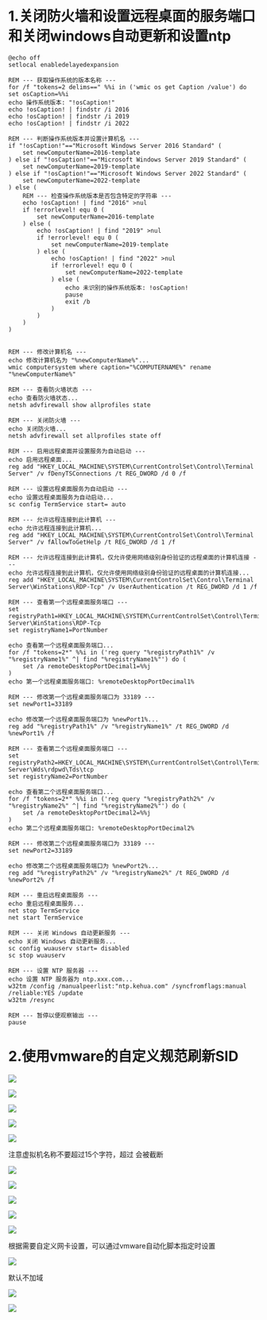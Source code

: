 # 1.关闭防火墙和设置远程桌面的服务端口和关闭windows自动更新和设置ntp
```shell
@echo off
setlocal enabledelayedexpansion

REM --- 获取操作系统的版本名称 ---
for /f "tokens=2 delims==" %%i in ('wmic os get Caption /value') do set osCaption=%%i
echo 操作系统版本: "!osCaption!"
echo !osCaption! | findstr /i 2016
echo !osCaption! | findstr /i 2019
echo !osCaption! | findstr /i 2022

REM --- 判断操作系统版本并设置计算机名 ---
if "!osCaption!"=="Microsoft Windows Server 2016 Standard" (
    set newComputerName=2016-template
) else if "!osCaption!"=="Microsoft Windows Server 2019 Standard" (
    set newComputerName=2019-template
) else if "!osCaption!"=="Microsoft Windows Server 2022 Standard" (
    set newComputerName=2022-template
) else (
    REM --- 检查操作系统版本是否包含特定的字符串 ---
    echo !osCaption! | find "2016" >nul
    if !errorlevel! equ 0 (
        set newComputerName=2016-template
    ) else (
        echo !osCaption! | find "2019" >nul
        if !errorlevel! equ 0 (
            set newComputerName=2019-template
        ) else (
            echo !osCaption! | find "2022" >nul
            if !errorlevel! equ 0 (
                set newComputerName=2022-template
            ) else (
                echo 未识别的操作系统版本: !osCaption!
                pause
                exit /b
            )
        )
    )
)


REM --- 修改计算机名 ---
echo 修改计算机名为 "%newComputerName%"...
wmic computersystem where caption="%COMPUTERNAME%" rename "%newComputerName%"

REM --- 查看防火墙状态 ---
echo 查看防火墙状态...
netsh advfirewall show allprofiles state

REM --- 关闭防火墙 ---
echo 关闭防火墙...
netsh advfirewall set allprofiles state off

REM --- 启用远程桌面并设置服务为自动启动 ---
echo 启用远程桌面...
reg add "HKEY_LOCAL_MACHINE\SYSTEM\CurrentControlSet\Control\Terminal Server" /v fDenyTSConnections /t REG_DWORD /d 0 /f

REM --- 设置远程桌面服务为自动启动 ---
echo 设置远程桌面服务为自动启动...
sc config TermService start= auto

REM --- 允许远程连接到此计算机 ---
echo 允许远程连接到此计算机...
reg add "HKEY_LOCAL_MACHINE\SYSTEM\CurrentControlSet\Control\Terminal Server" /v fAllowToGetHelp /t REG_DWORD /d 1 /f

REM --- 允许远程连接到此计算机，仅允许使用网络级别身份验证的远程桌面的计算机连接 ---
echo 允许远程连接到此计算机，仅允许使用网络级别身份验证的远程桌面的计算机连接...
reg add "HKEY_LOCAL_MACHINE\SYSTEM\CurrentControlSet\Control\Terminal Server\WinStations\RDP-Tcp" /v UserAuthentication /t REG_DWORD /d 1 /f

REM --- 查看第一个远程桌面服务端口 ---
set registryPath1=HKEY_LOCAL_MACHINE\SYSTEM\CurrentControlSet\Control\Terminal Server\WinStations\RDP-Tcp
set registryName1=PortNumber

echo 查看第一个远程桌面服务端口...
for /f "tokens=2*" %%i in ('reg query "%registryPath1%" /v "%registryName1%" ^| find "%registryName1%"') do (
    set /a remoteDesktopPortDecimal1=%%j
)
echo 第一个远程桌面服务端口: %remoteDesktopPortDecimal1%

REM --- 修改第一个远程桌面服务端口为 33189 ---
set newPort1=33189

echo 修改第一个远程桌面服务端口为 %newPort1%...
reg add "%registryPath1%" /v "%registryName1%" /t REG_DWORD /d %newPort1% /f

REM --- 查看第二个远程桌面服务端口 ---
set registryPath2=HKEY_LOCAL_MACHINE\SYSTEM\CurrentControlSet\Control\Terminal Server\Wds\rdpwd\Tds\tcp
set registryName2=PortNumber

echo 查看第二个远程桌面服务端口...
for /f "tokens=2*" %%i in ('reg query "%registryPath2%" /v "%registryName2%" ^| find "%registryName2%"') do (
    set /a remoteDesktopPortDecimal2=%%j
)
echo 第二个远程桌面服务端口: %remoteDesktopPortDecimal2%

REM --- 修改第二个远程桌面服务端口为 33189 ---
set newPort2=33189

echo 修改第二个远程桌面服务端口为 %newPort2%...
reg add "%registryPath2%" /v "%registryName2%" /t REG_DWORD /d %newPort2% /f

REM --- 重启远程桌面服务 ---
echo 重启远程桌面服务...
net stop TermService
net start TermService

REM --- 关闭 Windows 自动更新服务 ---
echo 关闭 Windows 自动更新服务...
sc config wuauserv start= disabled
sc stop wuauserv

REM --- 设置 NTP 服务器 ---
echo 设置 NTP 服务器为 ntp.xxx.com...
w32tm /config /manualpeerlist:"ntp.kehua.com" /syncfromflags:manual /reliable:YES /update
w32tm /resync

REM --- 暂停以便观察输出 ---
pause

```

# 2.使用vmware的自定义规范刷新SID
![](../../images/1729166438113-cbe9cc25-1f1c-4392-83c6-9f49a8599faf.png)

![](../../images/1729166448985-a463e510-58d8-4fa1-ad87-2f10f9d91f9f.png)

![](../../images/1729166458528-4d2e900e-6efe-41e9-a3c8-34c78b691775.png)

![](../../images/1729166481240-48c739d8-3eae-45a0-bd6b-57b300bda4f5.png)

![](../../images/1729166494419-85080a9e-7a04-492b-9d6d-b4301621bda7.png)

注意虚拟机名称不要超过15个字符，超过 会被截断

![](../../images/1729166502329-91318595-f5ac-4d17-874b-9d33d11573e7.png)

![](../../images/1729166551028-232a7fc2-4628-430a-968d-e5b78601724f.png)

![](../../images/1729166569685-8f81c67b-05e6-4eaf-b807-27cc801985cb.png)

![](../../images/1729166598310-a98438ff-c973-4ab2-892b-e21e138c4962.png)

![](../../images/1729166628528-40f0db43-471d-4642-90fb-be834b87dbfb.png)

根据需要自定义网卡设置，可以通过vmware自动化脚本指定时设置

![](../../images/1729166677959-81fc35d9-b821-4dce-9fef-cf9b7aa5098e.png)

默认不加域

![](../../images/1729166708103-4a400745-10ac-419d-b170-f83914728022.png)

![](../../images/1729166718407-6e013ac1-f27a-4880-acd5-e8f528e61993.png)

